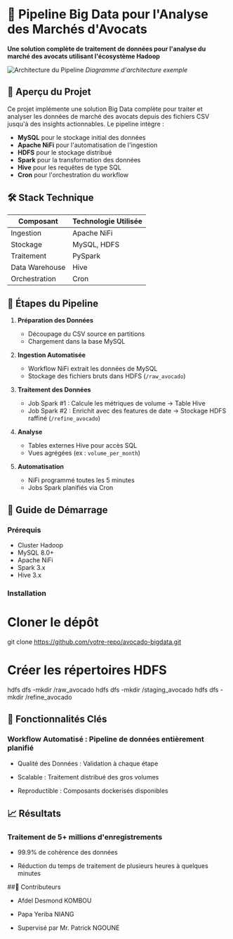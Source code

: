 # 🥑 Pipeline Big Data pour l'Analyse des Marchés d'Avocats

**Une solution complète de traitement de données pour l'analyse du marché des avocats utilisant l'écosystème Hadoop**

![Architecture du Pipeline](media/pipeline_arch.png) *Diagramme d'architecture exemple*

## 📌 Aperçu du Projet
Ce projet implémente une solution Big Data complète pour traiter et analyser les données de marché des avocats depuis des fichiers CSV jusqu'à des insights actionnables. Le pipeline intègre :
- **MySQL** pour le stockage initial des données
- **Apache NiFi** pour l'automatisation de l'ingestion
- **HDFS** pour le stockage distribué
- **Spark** pour la transformation des données
- **Hive** pour les requêtes de type SQL
- **Cron** pour l'orchestration du workflow

## 🛠️ Stack Technique
| Composant       | Technologie Utilisée |
|-----------------|----------------------|
| Ingestion       | Apache NiFi          |
| Stockage        | MySQL, HDFS          |
| Traitement      | PySpark              |
| Data Warehouse  | Hive                 |
| Orchestration   | Cron                 |

## 📂 Étapes du Pipeline
1. **Préparation des Données**
   - Découpage du CSV source en partitions
   - Chargement dans la base MySQL

2. **Ingestion Automatisée**
   - Workflow NiFi extrait les données de MySQL
   - Stockage des fichiers bruts dans HDFS (`/raw_avocado`)

3. **Traitement des Données**
   - Job Spark #1 : Calcule les métriques de volume → Table Hive
   - Job Spark #2 : Enrichit avec des features de date → Stockage HDFS raffiné (`/refine_avocado`)

4. **Analyse**
   - Tables externes Hive pour accès SQL
   - Vues agrégées (ex : `volume_per_month`)

5. **Automatisation**
   - NiFi programmé toutes les 5 minutes
   - Jobs Spark planifiés via Cron

## 🚀 Guide de Démarrage
### Prérequis
- Cluster Hadoop
- MySQL 8.0+
- Apache NiFi
- Spark 3.x
- Hive 3.x

### Installation

# Cloner le dépôt
git clone https://github.com/votre-repo/avocado-bigdata.git

# Créer les répertoires HDFS
hdfs dfs -mkdir /raw_avocado
hdfs dfs -mkdir /staging_avocado
hdfs dfs -mkdir /refine_avocado

## 📝 Fonctionnalités Clés
### Workflow Automatisé : Pipeline de données entièrement planifié

- Qualité des Données : Validation à chaque étape

- Scalable : Traitement distribué des gros volumes

- Reproductible : Composants dockerisés disponibles

## 📈 Résultats
### Traitement de 5+ millions d'enregistrements

- 99.9% de cohérence des données

- Réduction du temps de traitement de plusieurs heures à quelques minutes

##🤝 Contributeurs
- Afdel Desmond KOMBOU

- Papa Yeriba NIANG

- Supervisé par Mr. Patrick NGOUNE
```bash
